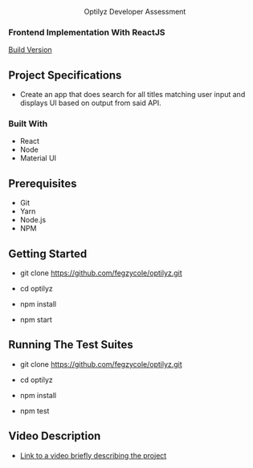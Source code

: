 <p align="center">
  Optilyz Developer Assessment
</p>

### Frontend Implementation With ReactJS

[Build Version](https://magnificent-mermaid-bf6191.netlify.app/)

## Project Specifications

-   Create an app that does search for all titles matching user input and displays UI based on output from said API.

### Built With

-   React
-   Node
-   Material UI

## Prerequisites

-   Git
-   Yarn
-   Node.js
-   NPM

## Getting Started

-   git clone https://github.com/fegzycole/optilyz.git

-   cd optilyz

-   npm install

-   npm start

## Running The Test Suites

-   git clone https://github.com/fegzycole/optilyz.git

-   cd optilyz

-   npm install

-   npm test

## Video Description

-   [Link to a video briefly describing the project](https://www.loom.com/share/ab14fcaa897e4ba2b02e12cefd3577c7)
